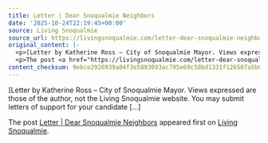```yaml
---
title: Letter | Dear Snoqualmie Neighbors
date: '2025-10-24T22:19:45+00:00'
source: Living Snoqualmie
source_url: https://livingsnoqualmie.com/letter-dear-snoqualmie-neighbors/?utm_source=rss&utm_medium=rss&utm_campaign=letter-dear-snoqualmie-neighbors
original_content: |-
  <p>[Letter by Katherine Ross – City of Snoqualmie Mayor. Views expressed are those of the author, not the Living Snoqualmie website. You may submit letters of support for your candidate [&#8230;]</p>
  <p>The post <a href="https://livingsnoqualmie.com/letter-dear-snoqualmie-neighbors/">Letter | Dear Snoqualmie Neighbors</a> appeared first on <a href="https://livingsnoqualmie.com">Living Snoqualmie</a>.</p>
content_checksum: 9ebce2926939a04f3e5893093ac795e69c58bd1331f126507a5b05441af20150
---
```


[Letter by Katherine Ross – City of Snoqualmie Mayor. Views expressed are those of the author, not the Living Snoqualmie website. You may submit letters of support for your candidate […]

The post [Letter | Dear Snoqualmie Neighbors](https://livingsnoqualmie.com/letter-dear-snoqualmie-neighbors/) appeared first on [Living Snoqualmie](https://livingsnoqualmie.com).

